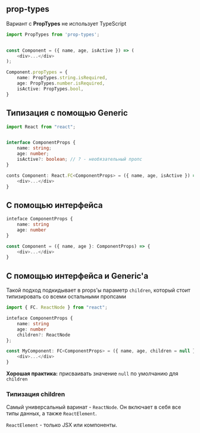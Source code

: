 

## prop-types

Вариант с **PropTypes** не использует TypeScript

```ts
import PropTypes from 'prop-types';


const Component = ({ name, age, isActive }) => (  
	<div>...</div>
);

Component.propTypes = {
	name: PropTypes.string.isRequired,
	age: PropTypes.number.isRequired,
	isActive: PropTypes.bool,
}
```


## Типизация с помощью Generic

```ts
import React from "react";


interface ComponentProps {
	name: string;
	age: number;
	isActive?: boolean; // ? - необязательный пропс
}

conts Component: React.FC<ComponentProps> = ({ name, age, isActive }) => {
	<div>...</div>
}
```


## С помощью интерфейса

```ts
inteface ComponentProps {
	name: string
	age: number
}

const Component = ({ name, age }: ComponentProps) => {
	<div>...</div>
}
```

## С помощью интерфейса и Generic'а

Такой подход подкидывает в props'ы параметр `children`, который стоит типизировать со всеми остальными пропсами

```ts
import { FC. ReactNode } from "react";

inteface ComponentProps {
	name: string
	age: number
	children?: ReactNode
};

const MyComponent: FC<ComponentProps> = ({ name, age, children = null }) => {
	<div>...</div>
}
```

**Хорошая практика:** присваивать значение `null` по умолчанию для `children`

### Типизация children

Самый универсальный варинат - `ReactNode`. Он включает в себя все типы данных, а также `ReactElement`.

`ReactElement` - только JSX или компоненты.